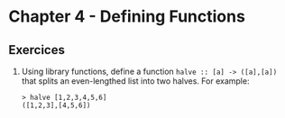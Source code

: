 # Chapter 4 - Defining Functions

## Exercices

1. Using library functions, define a function `halve :: [a] -> ([a],[a])` that splits an even-lengthed list into two halves. For example:

    ```GHCi
    > halve [1,2,3,4,5,6]
    ([1,2,3],[4,5,6])
    ```